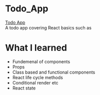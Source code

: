 # Todo_App
<a href="https://from-carpenters.github.io/ToDo_App/">Todo App</a> <br />
A todo app covering React basics such as
<br/>

# What I learned
- Fundemenal of components <br/>
- Props <br/>
- Class based and functional components <br/>
- React life cycle methods <br/>
- Conditional render etc <br/> 
- React state <br/> 

